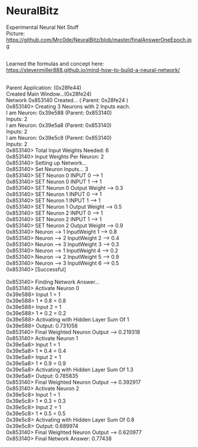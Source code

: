 # NeuralBitz
Experimental Neural Net Stuff
</br>
Picture: https://github.com/Mrc0de/NeuralBitz/blob/master/finalAnswerOneEpoch.jpg</br></br>


Learned the formulas and concept here: https://stevenmiller888.github.io/mind-how-to-build-a-neural-network/ </br>

</br>Parent Application: (0x28fe44)</br>
Created Main Window...(0x28fe24)</br>
Network 0x853140 Created... ( Parent: 0x28fe24 )</br>
0x853140> Creating 3 Neurons with 2 Inputs each.</br>
I am Neuron: 0x39e588 (Parent: 0x853140)</br>
Inputs: 2</br>
I am Neuron: 0x39e5a8 (Parent: 0x853140)</br>
Inputs: 2</br>
I am Neuron: 0x39e5c8 (Parent: 0x853140)</br>
Inputs: 2</br>
0x853140> Total Input Weights Needed: 6</br>
0x853140> Input Weights Per Neuron: 2</br>
0x853140> Setting up Network...</br>
0x853140> Set Neuron Inputs... 3</br>
0x853140> SET Neuron 0 INPUT 0 --> 1</br>
0x853140> SET Neuron 0 INPUT 1 --> 1</br>
0x853140> SET Neuron 0 Output Weight --> 0.3</br>
0x853140> SET Neuron 1 INPUT 0 --> 1</br>
0x853140> SET Neuron 1 INPUT 1 --> 1</br>
0x853140> SET Neuron 1 Output Weight --> 0.5</br>
0x853140> SET Neuron 2 INPUT 0 --> 1</br>
0x853140> SET Neuron 2 INPUT 1 --> 1</br>
0x853140> SET Neuron 2 Output Weight --> 0.9</br>
0x853140> Neuron --> 1 InputWeight 1 --> 0.8</br>
0x853140> Neuron --> 2 InputWeight 2 --> 0.4</br>
0x853140> Neuron --> 3 InputWeight 3 --> 0.3</br>
0x853140> Neuron --> 1 InputWeight 4 --> 0.2</br>
0x853140> Neuron --> 2 InputWeight 5 --> 0.9</br>
0x853140> Neuron --> 3 InputWeight 6 --> 0.5</br>
0x853140> [Successful]</br></br>
0x853140> Finding Network Answer...</br>
0x853140> Activate Neuron 0</br>
0x39e588> Input 1 = 1</br>
0x39e588> 1 * 0.8 = 0.8</br>
0x39e588> Input 2 = 1</br>
0x39e588> 1 * 0.2 = 0.2</br>
0x39e588> Activating with Hidden Layer Sum Of 1</br>
0x39e588> Output: 0.731058</br>
0x853140> Final Weighted Neuron Output --> 0.219318</br>
0x853140> Activate Neuron 1</br>
0x39e5a8> Input 1 = 1</br>
0x39e5a8> 1 * 0.4 = 0.4</br>
0x39e5a8> Input 2 = 1</br>
0x39e5a8> 1 * 0.9 = 0.9</br>
0x39e5a8> Activating with Hidden Layer Sum Of 1.3</br>
0x39e5a8> Output: 0.785835</br>
0x853140> Final Weighted Neuron Output --> 0.392917</br>
0x853140> Activate Neuron 2</br>
0x39e5c8> Input 1 = 1</br>
0x39e5c8> 1 * 0.3 = 0.3</br>
0x39e5c8> Input 2 = 1</br>
0x39e5c8> 1 * 0.5 = 0.5</br>
0x39e5c8> Activating with Hidden Layer Sum Of 0.8</br>
0x39e5c8> Output: 0.689974</br>
0x853140> Final Weighted Neuron Output --> 0.620977</br>
0x853140> Final Network Answer: 0.77438</br></br>
